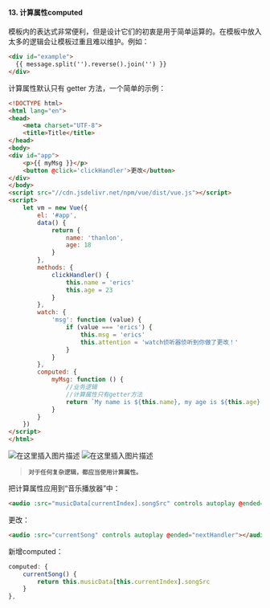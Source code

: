 #### 13. 计算属性computed

模板内的表达式非常便利，但是设计它们的初衷是用于简单运算的。在模板中放入太多的逻辑会让模板过重且难以维护。例如：
```html
<div id="example">
  {{ message.split('').reverse().join('') }}
</div>
```
计算属性默认只有 getter 方法，一个简单的示例：
```html
<!DOCTYPE html>
<html lang="en">
<head>
    <meta charset="UTF-8">
    <title>Title</title>
</head>
<body>
<div id="app">
    <p>{{ myMsg }}</p>
    <button @click='clickHandler'>更改</button>
</div>
</body>
<script src="//cdn.jsdelivr.net/npm/vue/dist/vue.js"></script>
<script>
    let vm = new Vue({
        el: '#app',
        data() {
            return {
                name: 'thanlon',
                age: 18
            }
        },
        methods: {
            clickHandler() {
                this.name = 'erics'
                this.age = 23
            }
        },
        watch: {
            'msg': function (value) {
                if (value === 'erics') {
                    this.msg = 'erics'
                    this.attention = 'watch侦听器侦听到你做了更改！'
                }
            }
        },
        computed: {
            myMsg: function () {
                //业务逻辑
                //计算属性只有getter方法
                return `My name is ${this.name}, my age is ${this.age} years old.`
            }
        }
    })
</script>
</html>
```
![在这里插入图片描述](https://img-blog.csdnimg.cn/20200815065052137.png#pic_left)
![在这里插入图片描述](https://img-blog.csdnimg.cn/20200815065123182.png#pic_left)
>**`对于任何复杂逻辑，都应当使用计算属性。`**

把计算属性应用到“音乐播放器”中：
```html
<audio :src="musicData[currentIndex].songSrc" controls autoplay @ended="nextHandler"></audio>
```
更改：
```html
<audio :src="currentSong" controls autoplay @ended="nextHandler"></audio>
```
新增computed：
```js
computed: {
	currentSong() {
    	return this.musicData[this.currentIndex].songSrc
    }
},
```